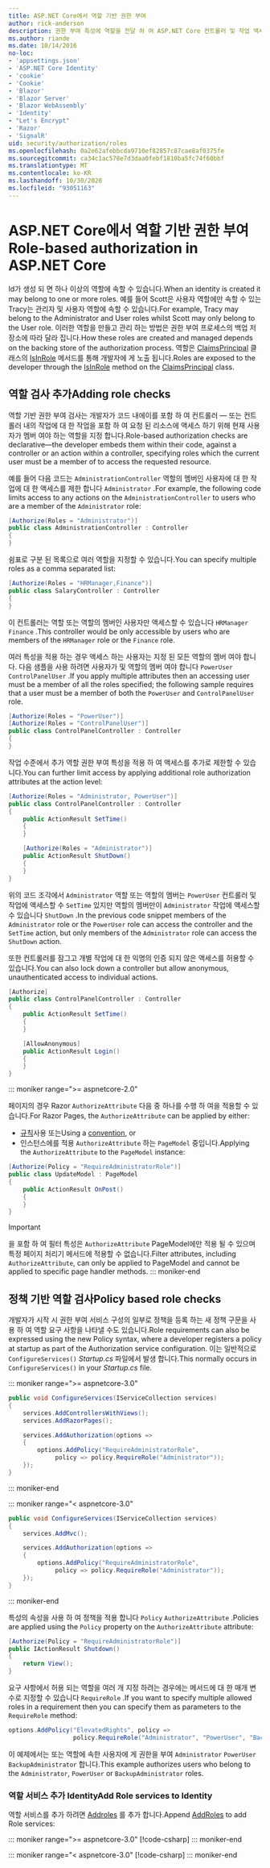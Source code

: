 ```yaml
---
title: ASP.NET Core에서 역할 기반 권한 부여
author: rick-anderson
description: 권한 부여 특성에 역할을 전달 하 여 ASP.NET Core 컨트롤러 및 작업 액세스를 제한 하는 방법을 알아봅니다.
ms.author: riande
ms.date: 10/14/2016
no-loc:
- 'appsettings.json'
- 'ASP.NET Core Identity'
- 'cookie'
- 'Cookie'
- 'Blazor'
- 'Blazor Server'
- 'Blazor WebAssembly'
- 'Identity'
- "Let's Encrypt"
- 'Razor'
- 'SignalR'
uid: security/authorization/roles
ms.openlocfilehash: 0a2e62afebbcda9710ef82857c87cae8af0375fe
ms.sourcegitcommit: ca34c1ac578e7d3daa0febf1810ba5fc74f60bbf
ms.translationtype: MT
ms.contentlocale: ko-KR
ms.lasthandoff: 10/30/2020
ms.locfileid: "93051163"
---
```

# <a name="role-based-authorization-in-aspnet-core"></a><span data-ttu-id="3e54e-103">ASP.NET Core에서 역할 기반 권한 부여</span><span class="sxs-lookup"><span data-stu-id="3e54e-103">Role-based authorization in ASP.NET Core</span></span>

<a name="security-authorization-role-based"></a>

<span data-ttu-id="3e54e-104">Id가 생성 되 면 하나 이상의 역할에 속할 수 있습니다.</span><span class="sxs-lookup"><span data-stu-id="3e54e-104">When an identity is created it may belong to one or more roles.</span></span> <span data-ttu-id="3e54e-105">예를 들어 Scott은 사용자 역할에만 속할 수 있는 Tracy는 관리자 및 사용자 역할에 속할 수 있습니다.</span><span class="sxs-lookup"><span data-stu-id="3e54e-105">For example, Tracy may belong to the Administrator and User roles whilst Scott may only belong to the User role.</span></span> <span data-ttu-id="3e54e-106">이러한 역할을 만들고 관리 하는 방법은 권한 부여 프로세스의 백업 저장소에 따라 달라 집니다.</span><span class="sxs-lookup"><span data-stu-id="3e54e-106">How these roles are created and managed depends on the backing store of the authorization process.</span></span> <span data-ttu-id="3e54e-107">역할은 [ClaimsPrincipal](/dotnet/api/system.security.claims.claimsprincipal) 클래스의 [IsInRole](/dotnet/api/system.security.principal.genericprincipal.isinrole) 메서드를 통해 개발자에 게 노출 됩니다.</span><span class="sxs-lookup"><span data-stu-id="3e54e-107">Roles are exposed to the developer through the [IsInRole](/dotnet/api/system.security.principal.genericprincipal.isinrole) method on the [ClaimsPrincipal](/dotnet/api/system.security.claims.claimsprincipal) class.</span></span>

## <a name="adding-role-checks"></a><span data-ttu-id="3e54e-108">역할 검사 추가</span><span class="sxs-lookup"><span data-stu-id="3e54e-108">Adding role checks</span></span>

<span data-ttu-id="3e54e-109">역할 기반 권한 부여 검사는 개발자가 코드 내에이를 포함 하 여 컨트롤러 &mdash; 또는 컨트롤러 내의 작업에 대 한 작업을 포함 하 여 요청 된 리소스에 액세스 하기 위해 현재 사용자가 멤버 여야 하는 역할을 지정 합니다.</span><span class="sxs-lookup"><span data-stu-id="3e54e-109">Role-based authorization checks are declarative&mdash;the developer embeds them within their code, against a controller or an action within a controller, specifying roles which the current user must be a member of to access the requested resource.</span></span>

<span data-ttu-id="3e54e-110">예를 들어 다음 코드는 `AdministrationController` 역할의 멤버인 사용자에 대 한 작업에 대 한 액세스를 제한 합니다 `Administrator` .</span><span class="sxs-lookup"><span data-stu-id="3e54e-110">For example, the following code limits access to any actions on the `AdministrationController` to users who are a member of the `Administrator` role:</span></span>

```csharp
[Authorize(Roles = "Administrator")]
public class AdministrationController : Controller
{
}
```

<span data-ttu-id="3e54e-111">쉼표로 구분 된 목록으로 여러 역할을 지정할 수 있습니다.</span><span class="sxs-lookup"><span data-stu-id="3e54e-111">You can specify multiple roles as a comma separated list:</span></span>

```csharp
[Authorize(Roles = "HRManager,Finance")]
public class SalaryController : Controller
{
}
```

<span data-ttu-id="3e54e-112">이 컨트롤러는 역할 또는 역할의 멤버인 사용자만 액세스할 수 있습니다 `HRManager` `Finance` .</span><span class="sxs-lookup"><span data-stu-id="3e54e-112">This controller would be only accessible by users who are members of the `HRManager` role or the `Finance` role.</span></span>

<span data-ttu-id="3e54e-113">여러 특성을 적용 하는 경우 액세스 하는 사용자는 지정 된 모든 역할의 멤버 여야 합니다. 다음 샘플을 사용 하려면 사용자가 및 역할의 멤버 여야 합니다 `PowerUser` `ControlPanelUser` .</span><span class="sxs-lookup"><span data-stu-id="3e54e-113">If you apply multiple attributes then an accessing user must be a member of all the roles specified; the following sample requires that a user must be a member of both the `PowerUser` and `ControlPanelUser` role.</span></span>

```csharp
[Authorize(Roles = "PowerUser")]
[Authorize(Roles = "ControlPanelUser")]
public class ControlPanelController : Controller
{
}
```

<span data-ttu-id="3e54e-114">작업 수준에서 추가 역할 권한 부여 특성을 적용 하 여 액세스를 추가로 제한할 수 있습니다.</span><span class="sxs-lookup"><span data-stu-id="3e54e-114">You can further limit access by applying additional role authorization attributes at the action level:</span></span>

```csharp
[Authorize(Roles = "Administrator, PowerUser")]
public class ControlPanelController : Controller
{
    public ActionResult SetTime()
    {
    }

    [Authorize(Roles = "Administrator")]
    public ActionResult ShutDown()
    {
    }
}
```

<span data-ttu-id="3e54e-115">위의 코드 조각에서 `Administrator` 역할 또는 역할의 멤버는 `PowerUser` 컨트롤러 및 작업에 액세스할 수 `SetTime` 있지만 역할의 멤버만이 `Administrator` 작업에 액세스할 수 있습니다 `ShutDown` .</span><span class="sxs-lookup"><span data-stu-id="3e54e-115">In the previous code snippet members of the `Administrator` role or the `PowerUser` role can access the controller and the `SetTime` action, but only members of the `Administrator` role can access the `ShutDown` action.</span></span>

<span data-ttu-id="3e54e-116">또한 컨트롤러를 잠그고 개별 작업에 대 한 익명의 인증 되지 않은 액세스를 허용할 수 있습니다.</span><span class="sxs-lookup"><span data-stu-id="3e54e-116">You can also lock down a controller but allow anonymous, unauthenticated access to individual actions.</span></span>

```csharp
[Authorize]
public class ControlPanelController : Controller
{
    public ActionResult SetTime()
    {
    }

    [AllowAnonymous]
    public ActionResult Login()
    {
    }
}
```

::: moniker range=">= aspnetcore-2.0"

<span data-ttu-id="3e54e-117">페이지의 경우 Razor `AuthorizeAttribute` 다음 중 하나를 수행 하 여을 적용할 수 있습니다.</span><span class="sxs-lookup"><span data-stu-id="3e54e-117">For Razor Pages, the `AuthorizeAttribute` can be applied by either:</span></span>

* <span data-ttu-id="3e54e-118">[규칙](xref:razor-pages/razor-pages-conventions#page-model-action-conventions)사용 또는</span><span class="sxs-lookup"><span data-stu-id="3e54e-118">Using a [convention](xref:razor-pages/razor-pages-conventions#page-model-action-conventions), or</span></span>
* <span data-ttu-id="3e54e-119">인스턴스에를 적용 `AuthorizeAttribute` 하는 `PageModel` 중입니다.</span><span class="sxs-lookup"><span data-stu-id="3e54e-119">Applying the `AuthorizeAttribute` to the `PageModel` instance:</span></span>

```csharp
[Authorize(Policy = "RequireAdministratorRole")]
public class UpdateModel : PageModel
{
    public ActionResult OnPost()
    {
    }
}
```

> [!IMPORTANT]
> <span data-ttu-id="3e54e-120">을 포함 하 여 필터 특성은 `AuthorizeAttribute` PageModel에만 적용 될 수 있으며 특정 페이지 처리기 메서드에 적용할 수 없습니다.</span><span class="sxs-lookup"><span data-stu-id="3e54e-120">Filter attributes, including `AuthorizeAttribute`, can only be applied to PageModel and cannot be applied to specific page handler methods.</span></span>
::: moniker-end

<a name="security-authorization-role-policy"></a>

## <a name="policy-based-role-checks"></a><span data-ttu-id="3e54e-121">정책 기반 역할 검사</span><span class="sxs-lookup"><span data-stu-id="3e54e-121">Policy based role checks</span></span>

<span data-ttu-id="3e54e-122">개발자가 시작 시 권한 부여 서비스 구성의 일부로 정책을 등록 하는 새 정책 구문을 사용 하 여 역할 요구 사항을 나타낼 수도 있습니다.</span><span class="sxs-lookup"><span data-stu-id="3e54e-122">Role requirements can also be expressed using the new Policy syntax, where a developer registers a policy at startup as part of the Authorization service configuration.</span></span> <span data-ttu-id="3e54e-123">이는 일반적으로 `ConfigureServices()` *Startup.cs* 파일에서 발생 합니다.</span><span class="sxs-lookup"><span data-stu-id="3e54e-123">This normally occurs in `ConfigureServices()` in your *Startup.cs* file.</span></span>

::: moniker range=">= aspnetcore-3.0"
```csharp
public void ConfigureServices(IServiceCollection services)
{
    services.AddControllersWithViews();
    services.AddRazorPages();

    services.AddAuthorization(options =>
    {
        options.AddPolicy("RequireAdministratorRole",
             policy => policy.RequireRole("Administrator"));
    });
}
```
::: moniker-end

::: moniker range="< aspnetcore-3.0"
```csharp
public void ConfigureServices(IServiceCollection services)
{
    services.AddMvc();

    services.AddAuthorization(options =>
    {
        options.AddPolicy("RequireAdministratorRole",
             policy => policy.RequireRole("Administrator"));
    });
}
```
::: moniker-end

<span data-ttu-id="3e54e-124">특성의 속성을 사용 하 여 정책을 적용 합니다 `Policy` `AuthorizeAttribute` .</span><span class="sxs-lookup"><span data-stu-id="3e54e-124">Policies are applied using the `Policy` property on the `AuthorizeAttribute` attribute:</span></span>

```csharp
[Authorize(Policy = "RequireAdministratorRole")]
public IActionResult Shutdown()
{
    return View();
}
```

<span data-ttu-id="3e54e-125">요구 사항에서 허용 되는 역할을 여러 개 지정 하려는 경우에는 메서드에 대 한 매개 변수로 지정할 수 있습니다 `RequireRole` .</span><span class="sxs-lookup"><span data-stu-id="3e54e-125">If you want to specify multiple allowed roles in a requirement then you can specify them as parameters to the `RequireRole` method:</span></span>

```csharp
options.AddPolicy("ElevatedRights", policy =>
                  policy.RequireRole("Administrator", "PowerUser", "BackupAdministrator"));
```

<span data-ttu-id="3e54e-126">이 예제에서는 또는 역할에 속한 사용자에 게 권한을 부여 `Administrator` `PowerUser` `BackupAdministrator` 합니다.</span><span class="sxs-lookup"><span data-stu-id="3e54e-126">This example authorizes users who belong to the `Administrator`, `PowerUser` or `BackupAdministrator` roles.</span></span>

### <a name="add-role-services-to-no-locidentity"></a><span data-ttu-id="3e54e-127">역할 서비스 추가 Identity</span><span class="sxs-lookup"><span data-stu-id="3e54e-127">Add Role services to Identity</span></span>

<span data-ttu-id="3e54e-128">역할 서비스를 추가 하려면 [Addroles](/dotnet/api/microsoft.aspnetcore.identity.identitybuilder.addroles#Microsoft_AspNetCore_Identity_IdentityBuilder_AddRoles__1) 를 추가 합니다.</span><span class="sxs-lookup"><span data-stu-id="3e54e-128">Append [AddRoles](/dotnet/api/microsoft.aspnetcore.identity.identitybuilder.addroles#Microsoft_AspNetCore_Identity_IdentityBuilder_AddRoles__1) to add Role services:</span></span>

::: moniker range=">= aspnetcore-3.0"
[!code-csharp[](roles/samples/3_0/Startup.cs?name=snippet&highlight=7)]
::: moniker-end

::: moniker range="< aspnetcore-3.0"
[!code-csharp[](roles/samples/2_2/Startup.cs?name=snippet&highlight=7)]
::: moniker-end

